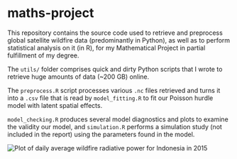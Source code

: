 # maths-project

This repository contains the source code used to retrieve and preprocess global satellite wildfire data (predominantly in Python), as well as to perform statistical analysis on it (in R), for my Mathematical Project in partial fulfillment of my degree.

The `utils/` folder comprises quick and dirty Python scripts that I wrote to retrieve huge amounts of data (~200 GB) online.

The `preprocess.R` script processes various `.nc` files retrieved and turns it into a `.csv` file that is read by `model_fitting.R` to fit our Poisson hurdle model with latent spatial effects.

`model_checking.R` produces several model diagnostics and plots to examine the validity our model, and `simulation.R` performs a simulation study (not included in the report) using the parameters found in the model.

![Plot of daily average wildfire radiative power for Indonesia in 2015](/output/frpfire.ina.2015.gif)
